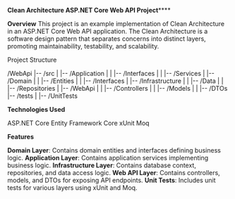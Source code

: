 **Clean Architecture ASP.NET Core Web API Project******

**Overview**
This project is an example implementation of Clean Architecture in an ASP.NET Core Web API application. The Clean Architecture is a software design pattern that separates concerns into distinct layers, promoting maintainability, testability, and scalability.

Project Structure

/WebApi
|-- /src
|   |-- /Application
|   |   |-- /Interfaces
|   |   |-- /Services
|   |-- /Domain
|   |   |-- /Entities
|   |   |-- /Interfaces
|   |-- /Infrastructure
|   |   |-- /Data
|   |   |-- /Repositories
|   |-- /WebApi
|   |   |-- /Controllers
|   |   |-- /Models
|   |   |-- /DTOs
|-- /tests
|   |-- /UnitTests


**Technologies Used**

ASP.NET Core 
Entity Framework Core
xUnit
Moq

**Features**

**Domain Layer**: Contains domain entities and interfaces defining business logic.
**Application Layer**: Contains application services implementing business logic.
**Infrastructure Layer**: Contains database context, repositories, and data access logic.
**Web API Layer**: Contains controllers, models, and DTOs for exposing API endpoints.
**Unit Tests**: Includes unit tests for various layers using xUnit and Moq.

